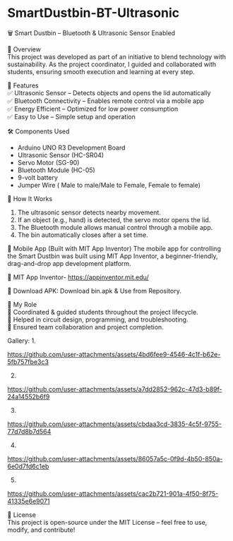 
# SmartDustbin-BT-Ultrasonic

🗑️ Smart Dustbin – Bluetooth & Ultrasonic Sensor Enabled  


 📌 Overview  
This project was developed as part of an initiative to blend technology with sustainability. As the project coordinator, I guided and collaborated with students, ensuring smooth execution and learning at every step.  

🌟 Features  
✅ Ultrasonic Sensor – Detects objects and opens the lid automatically  
✅ Bluetooth Connectivity – Enables remote control via a mobile app  
✅ Energy Efficient – Optimized for low power consumption  
✅ Easy to Use – Simple setup and operation  

🛠️ Components Used  
- Arduino UNO R3 Development Board  
- Ultrasonic Sensor (HC-SR04)  
- Servo Motor (SG-90)  
- Bluetooth Module (HC-05)  
- 9-volt battery
- Jumper Wire ( Male to male/Male to Female, Female to female)

🔧 How It Works  
1. The ultrasonic sensor detects nearby movement.  
2. If an object (e.g., hand) is detected, the servo motor opens the lid.  
3. The Bluetooth module allows manual control through a mobile app.  
4. The bin automatically closes after a set time.

📱 Mobile App (Built with MIT App Inventor)
The mobile app for controlling the Smart Dustbin was built using MIT App Inventor, a beginner-friendly, drag-and-drop app development platform.

🔗 MIT App Inventor- https://appinventor.mit.edu/

📂 Download APK: Download bin.apk & Use from Repository. 

 🎯 My Role  
🔹 Coordinated & guided students throughout the project lifecycle.  
🔹 Helped in circuit design, programming, and troubleshooting.  
🔹 Ensured team collaboration and project completion.  

Gallery: 
1. 

https://github.com/user-attachments/assets/4bd6fee9-4546-4c1f-b62e-5fb757fbe3c3


2. 

https://github.com/user-attachments/assets/a7dd2852-962c-47d3-b89f-24a14552b6f9


3. 

https://github.com/user-attachments/assets/cbdaa3cd-3835-4c5f-9755-77d7d8b7d564


4.

https://github.com/user-attachments/assets/86057a5c-0f9d-4b50-850a-6e0d7fd6c1eb






5.

https://github.com/user-attachments/assets/cac2b721-901a-4f50-8f75-41335e6e9071



 📝 License  
This project is open-source under the MIT License – feel free to use, modify, and contribute!  
